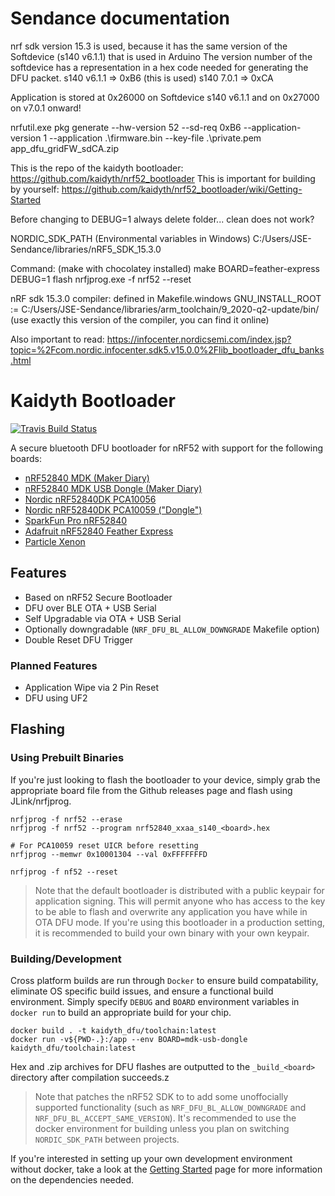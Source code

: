 # Sendance documentation

nrf sdk version 15.3 is used, because it has the same version of the Softdevice (s140 v6.1.1) that is used in Arduino
The version number of the softdevice has a representation in a hex code needed for generating the DFU packet.
s140 v6.1.1 => 0xB6  (this is used)
s140 7.0.1  => 0xCA 

Application is stored at 0x26000 on Softdevice s140 v6.1.1 and on 0x27000 on v7.0.1 onward!

nrfutil.exe pkg generate --hw-version 52 --sd-req 0xB6 --application-version 1 --application .\firmware.bin --key-file .\private.pem app_dfu_gridFW_sdCA.zip


This is the repo of the kaidyth bootloader: https://github.com/kaidyth/nrf52_bootloader
This is important for building by yourself: https://github.com/kaidyth/nrf52_bootloader/wiki/Getting-Started

Before changing to DEBUG=1 always delete folder... clean does not work?

NORDIC_SDK_PATH (Environmental variables in Windows)
C:/Users/JSE-Sendance/libraries/nRF5_SDK_15.3.0

Command: (make with chocolatey installed)
make BOARD=feather-express DEBUG=1 flash
nrfjprog.exe -f nrf52 --reset

nRF sdk 15.3.0
compiler: defined in Makefile.windows
GNU_INSTALL_ROOT := C:/Users/JSE-Sendance/libraries/arm_toolchain/9_2020-q2-update/bin/
(use exactly this version of the compiler, you can find it online)

Also important to read:
https://infocenter.nordicsemi.com/index.jsp?topic=%2Fcom.nordic.infocenter.sdk5.v15.0.0%2Flib_bootloader_dfu_banks.html




# Kaidyth Bootloader

[![Travis Build Status](https://img.shields.io/travis/com/charlesportwoodii/kaidyth_nrf52_bootloader.svg?label=TravisCI&style=flat-square)](https://travis-ci.com/charlesportwoodii/kaidyth_nrf52_bootloader)

A secure bluetooth DFU bootloader for nRF52 with support for the following boards:

- [nRF52840 MDK (Maker Diary)](https://wiki.makerdiary.com/nrf52840-mdk/)
- [nRF52840 MDK USB Dongle (Maker Diary)](https://wiki.makerdiary.com/nrf52840-mdk-usb-dongle/)
- [Nordic nRF52840DK PCA10056](https://www.nordicsemi.com/Software-and-Tools/Development-Kits/nRF52840-DK)
- [Nordic nRF52840DK PCA10059 ("Dongle")](https://www.nordicsemi.com/Software-and-Tools/Development-Kits/nRF52840-Dongle)
- [SparkFun Pro nRF52840](https://www.sparkfun.com/products/15025)
- [Adafruit nRF52840 Feather Express](https://www.adafruit.com/product/4062)
- [Particle Xenon](https://docs.particle.io/xenon/)

## Features

- Based on nRF52 Secure Bootloader
- DFU over BLE OTA + USB Serial
- Self Upgradable via OTA + USB Serial
- Optionally downgradable (`NRF_DFU_BL_ALLOW_DOWNGRADE` Makefile option)
- Double Reset DFU Trigger

### Planned Features

- Application Wipe via 2 Pin Reset
- DFU using UF2

## Flashing

### Using Prebuilt Binaries

If you're just looking to flash the bootloader to your device, simply grab the appropriate board file from the Github releases page and flash using JLink/nrfjprog.

```
nrfjprog -f nrf52 --erase
nrfjprog -f nrf52 --program nrf52840_xxaa_s140_<board>.hex

# For PCA10059 reset UICR before resetting
nrfjprog --memwr 0x10001304 --val 0xFFFFFFFD

nrfjprog -f nf52 --reset
```

> Note that the default bootloader is distributed with a public keypair for application signing. This will permit anyone who has access to the key to be able to flash and overwrite any application you have while in OTA DFU mode. If you're using this bootloader in a production setting, it is recommended to build your own binary with your own keypair.

### Building/Development

Cross platform builds are run through `Docker` to ensure build compatability, eliminate OS specific build issues, and ensure a functional build environment. Simply specify `DEBUG` and `BOARD` environment variables in `docker run` to build an appropriate build for your chip.

```
docker build . -t kaidyth_dfu/toolchain:latest
docker run -v${PWD-.}:/app --env BOARD=mdk-usb-dongle kaidyth_dfu/toolchain:latest
```

Hex and .zip archives for DFU flashes are outputted to the `_build_<board>` directory after compilation succeeds.z

> Note that patches the nRF52 SDK to to add some unoffocially supported functionality (such as `NRF_DFU_BL_ALLOW_DOWNGRADE` and `NRF_DFU_BL_ACCEPT_SAME_VERSION`). It's recommended to use the docker environment for building unless you plan on switching `NORDIC_SDK_PATH` between projects.

If you're interested in setting up your own development environment without docker, take a look at the [Getting Started](https://github.com/charlesportwoodii/kaidyth_nrf52_bootloader/wiki/Getting-Started) page for more information on the dependencies needed.
